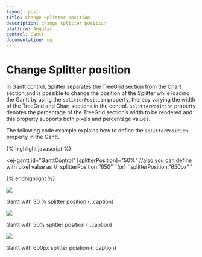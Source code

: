 ```yaml
---
layout: post
title: Change-Splitter-position
description: change splitter position
platform: Angular
control: Gantt
documentation: ug
---
```


# Change Splitter position

In Gantt control, Splitter separates the TreeGrid section from the Chart section,and is possible to change the position of the Splitter while loading the Gantt by using the `splitterPosition` property, thereby varying the width of the TreeGrid and Chart sections in the control.  `SplitterPosition` property denotes the percentage of the TreeGrid section’s width to be rendered and this property supports both pixels and percentage values.

The following code example explains how to define the `splitterPosition` property in the Gantt.

{% highlight javascript %}

<ej-gantt id="GanttControl" [splitterPosition]="50%"
//also you can define with pixel value as 
//‘ splitterPosition:”650” ’ (or) ‘ splitterPosition:“650px” ’
>
</ej-gantt>

{% endhighlight %}

![](How-to/Change-Splitter-position_images/Change-Splitter-position_img2.png)

Gantt with 30 % splitter position
{:.caption}

![](How-to/Change-Splitter-position_images/Change-Splitter-position_img3.png)

Gantt with 50% splitter position
{:.caption}

![](How-to/Change-Splitter-position_images/Change-Splitter-position_img4.png)

Gantt with 600px splitter position
{:.caption}

